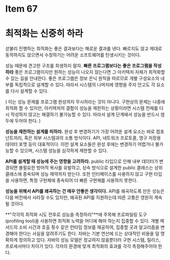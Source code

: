 # Item 67

# 최적화는 신중히 하라

섣불리 진행하는 최적화는 좋은 결과보다는 해로운 결과를 낸다. 빠르지도 않고 제대로 동작하지도 않으면서 수정하기는 어려운 소프트웨어를 탄생시키는 것이다.

성능 때문에 견고한 구조를 희생하지 말자. **빠른 프로그램보다는** **좋은 프로그램을 작성하라** 좋은 프로그램이지만 원하는 성능이 나오지 않는다면 그 아키텍처 자체가 최적화할 수 있는 길을 안내한다. 좋은 프로그램은 정보 은닉 원칙을 따르므로 개별 구성요소의 내부를 독립적으로 설계할 수 있다. 따라서 시스템의 나머지에 영향을 주지 안고도 각 요소를 다시 설계할 수 있다.

( 이는 성능 문제를 프로그램 완성까지 무시하라는 것이 아니다. 구현상의 문제는 나중에 최적화 할 수 있지만, 아키텍처의 결함이 성능을 제한하는 상황이라면 시스템 전체를 다시 작성하지 않고는 해결하기 불가능할 수 있다. 따라서 설계 단계에서 성능을 반드시 염두에 두어야 한다. )

**성능을 제한하는 설계를 피하라.** 완성 후 변경하기가 가장 어려운 설계 요소는 바로 컴포넌트끼리, 혹은 외부 시스템과의 소통 방식이다. API, 네트워크 프로토콜, 영구 저장용 데이터 포맷 등이 대표적이다. 이런 설계 요소들은 완성 후에는 변경하기 어렵거나 불가능할 수 있으며, 시스템 성능을 심각하게 제한할 수 있다.

**API를 설계할 때 성능에 주는 영향을 고려하라.** public 타입으로 인해 내부 데이터가 변경되면 불필요한 방어적 복사를 유발하고, 상속 방식으로 설계한 public 클래스는 상위 클래스에 종속되며 성능 제약까지 받는다. 또한 인터페이스를 사용하지 않고 구현 타입을 사용하면, 특정 구현체에 종속되어 더 빠른 구현체를 사용하지 못한다.

**성능을 위해서 API를 왜곡하는 건 매우 안좋은 생각이다.** API를 왜곡하도록 만든 성능은 다음 버전에서 사라질 수도 있지만, 왜곡된 API를 지원하는데 따른 고통은 영원히 계속 될 것이다.

**"각각의 최적화 시도 전후로 성능을 측정하라"**에 주목해 프로파일링 도구(profiling tool)을 사용하면 최적화 노력을 어디에 해야 하는지 집중할 수 있다. 개별 메서드의 소비 시간과 호출 횟수 같은 런타임 정보를 제공하여, 집중할 곳과 알고리즘을 변경해야 한다는 사실을 알려주기도 한다. 자바는 기본 연산에 드는 상대적인 비용을 덜 명확하게 정의하고 있다. 자바의 성능 모델은 정교하지 않을뿐더러 구현 시스템, 릴리스, 프로세서마다 차이가 있다. 각자의 환경에 맞게 최적화의 효과를 각각 측정해주어야 한다.
